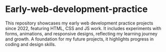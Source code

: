 
# Early-web-development-practice
>>>>>>> 
This repository showcases my early web development practice projects since 2022, featuring HTML, CSS and JS work. It includes experiments with forms, animations, and responsive designs, reflecting my learning journey and growth. A foundation for my future projects, it highlights progress in coding and design skills.
